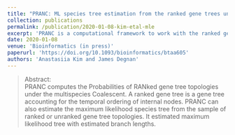 ```yaml
---
title: "PRANC: ML species tree estimation from the ranked gene trees under coalescence"
collection: publications
permalink: /publication/2020-01-08-kim-etal-mle
excerpt: 'PRANC is a computational framework to work with the ranked gene trees. PRANC performs a heuristic search from the initial trees to find a ML species tree.' 
date: 2020-01-08
venue: 'Bioinformatics (in press)'
paperurl: 'https://doi.org/10.1093/bioinformatics/btaa605'
authors: 'Anastasiia Kim and James Degnan'
---
```



>Abstract: <br/> PRANC computes the Probabilities of RANked gene tree topologies under the multispecies Coalescent. A ranked gene tree is a gene tree accounting for the temporal ordering of internal nodes. PRANC can also estimate the maximum likelihood species tree from the sample of ranked or unranked gene tree topologies. It estimated maximum likelihood tree with estimated branch lengths.
